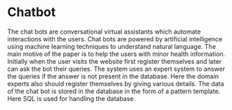 # Chatbot

The chat bots are conversational virtual assistants which automate interactions with the users.
Chat bots are powered by artificial intelligence using machine learning techniques to understand natural language.
The main motive of the paper is to help the users with minor health information. 
Initially when the user visits the website first register themselves and later can ask the bot their queries. 
The system uses an expert system to answer the queries if the answer is not present in the database. 
Here the domain experts also should register themselves by giving various details.
The data of the chat bot is stored in the database in the form of a pattern template. Here SQL is used for handling the database.
